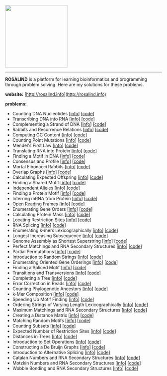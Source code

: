 <img src="http://rosalind.info/static/img/logo.png?v=1560257990" width="200">

***

**ROSALIND** is a platform for learning bioinformatics and programming through problem solving. Here are my solutions for these problems.

**website:** [http://rosalind.info](http://rosalind.info)

**problems:**

* Counting DNA Nucleotides [[info](http://rosalind.info/problems/dna/)] [[code](https://github.com/zonghui0228/Rosalind-Solutions/blob/master/code/rosalind_dna.py)]
* Transcribing DNA into RNA [[info](http://rosalind.info/problems/rna/)] [[code](https://github.com/zonghui0228/Rosalind-Solutions/blob/master/code/rosalind_rna.py)]
* Complementing a Strand of DNA [[info](http://rosalind.info/problems/revc/)] [[code](https://github.com/zonghui0228/Rosalind-Solutions/blob/master/code/rosalind_revc.py)]
* Rabbits and Recurrence Relations [[info](http://rosalind.info/problems/fib/)] [[code](https://github.com/zonghui0228/Rosalind-Solutions/blob/master/code/rosalind_fib.py)]
* Computing GC Content [[info](http://rosalind.info/problems/gc/)] [[code](https://github.com/zonghui0228/Rosalind-Solutions/blob/master/code/rosalind_gc.py)]
* Counting Point Mutations [[info](http://rosalind.info/problems/hamm/)] [[code](https://github.com/zonghui0228/Rosalind-Solutions/blob/master/code/rosalind_hamm.py)]
* Mendel's First Law [[info](http://rosalind.info/problems/iprb/)] [[code](https://github.com/zonghui0228/Rosalind-Solutions/blob/master/code/rosalind_iprb.py)]
* Translating RNA into Protein [[info](http://rosalind.info/problems/prot/)] [[code](https://github.com/zonghui0228/Rosalind-Solutions/blob/master/code/rosalind_prot.py)]
* Finding a Motif in DNA [[info](http://rosalind.info/problems/subs/)] [[code](https://github.com/zonghui0228/Rosalind-Solutions/blob/master/code/rosalind_subs.py)]
* Consensus and Profile [[info](http://rosalind.info/problems/cons/)] [[code](https://github.com/zonghui0228/Rosalind-Solutions/blob/master/code/rosalind_cons.py)]
* Mortal Fibonacci Rabbits [[info](http://rosalind.info/problems/fibd/)] [[code](https://github.com/zonghui0228/Rosalind-Solutions/blob/master/code/rosalind_fibd.py)]
* Overlap Graphs [[info](http://rosalind.info/problems/grph/)] [[code](https://github.com/zonghui0228/Rosalind-Solutions/blob/master/code/rosalind_grph.py)]
* Calculating Expected Offspring [[info](http://rosalind.info/problems/iev/)] [[code](https://github.com/zonghui0228/Rosalind-Solutions/blob/master/code/rosalind_iev.py)]
* Finding a Shared Motif [[info](http://rosalind.info/problems/lcsm/)] [[code](https://github.com/zonghui0228/Rosalind-Solutions/blob/master/code/rosalind_lcsm.py)]
* Independent Alleles [[info](http://rosalind.info/problems/lia/)] [[code](https://github.com/zonghui0228/Rosalind-Solutions/blob/master/code/rosalind_lia.py)]
* Finding a Protein Motif [[info](http://rosalind.info/problems/mprt/)] [[code](https://github.com/zonghui0228/Rosalind-Solutions/blob/master/code/rosalind_mprt.py)]
* Inferring mRNA from Protein [[info](http://rosalind.info/problems/mrna/)] [[code](https://github.com/zonghui0228/Rosalind-Solutions/blob/master/code/rosalind_mrna.py)]
* Open Reading Frames [[info](http://rosalind.info/problems/orf/)] [[code](https://github.com/zonghui0228/Rosalind-Solutions/blob/master/code/rosalind_orf.py)]
* Enumerating Gene Orders [[info](http://rosalind.info/problems/perm/)] [[code](https://github.com/zonghui0228/Rosalind-Solutions/blob/master/code/rosalind_perm.py)]
* Calculating Protein Mass [[info](http://rosalind.info/problems/prtm/)] [[code](https://github.com/zonghui0228/Rosalind-Solutions/blob/master/code/rosalind_prtm.py)]
* Locating Restriction Sites [[info](http://rosalind.info/problems/revp/)] [[code](https://github.com/zonghui0228/Rosalind-Solutions/blob/master/code/rosalind_revp.py)]
* RNA Splicing [[info](http://rosalind.info/problems/splc/)] [[code](https://github.com/zonghui0228/Rosalind-Solutions/blob/master/code/rosalind_splc.py)]
* Enumerating k-mers Lexicographically [[info](http://rosalind.info/problems/lexf/)] [[code](https://github.com/zonghui0228/Rosalind-Solutions/blob/master/code/rosalind_lexf.py)]
* Longest Increasing Subsequence [[info](http://rosalind.info/problems/lgis/)] [[code](https://github.com/zonghui0228/Rosalind-Solutions/blob/master/code/rosalind_lgis.py)]
* Genome Assembly as Shortest Superstring [[info](http://rosalind.info/problems/long/)] [[code](https://github.com/zonghui0228/Rosalind-Solutions/blob/master/code/rosalind_long.py)]
* Perfect Matchings and RNA Secondary Structures [[info](http://rosalind.info/problems/pmch/)] [[code](https://github.com/zonghui0228/Rosalind-Solutions/blob/master/code/rosalind_pmch.py)]
* Partial Permutations [[info](http://rosalind.info/problems/pper/)] [[code](https://github.com/zonghui0228/Rosalind-Solutions/blob/master/code/rosalind_pper.py)]
* Introduction to Random Strings [[info](http://rosalind.info/problems/prob/)] [[code](https://github.com/zonghui0228/Rosalind-Solutions/blob/master/code/rosalind_prob.py)]
* Enumerating Oriented Gene Orderings [[info](http://rosalind.info/problems/sign/)] [[code](https://github.com/zonghui0228/Rosalind-Solutions/blob/master/code/rosalind_sign.py)]
* Finding a Spliced Motif [[info](http://rosalind.info/problems/sseq/)] [[code](https://github.com/zonghui0228/Rosalind-Solutions/blob/master/code/rosalind_sseq.py)]
* Transitions and Transversions [[info](http://rosalind.info/problems/tran/)] [[code](https://github.com/zonghui0228/Rosalind-Solutions/blob/master/code/rosalind_tran.py)]
* Completing a Tree [[info](http://rosalind.info/problems/tree/)] [[code](https://github.com/zonghui0228/Rosalind-Solutions/blob/master/code/rosalind_tree.py)]
* Error Correction in Reads [[info](http://rosalind.info/problems/corr/)] [[code](https://github.com/zonghui0228/Rosalind-Solutions/blob/master/code/rosalind_corr.py)]
* Counting Phylogenetic Ancestors [[info](http://rosalind.info/problems/inod/)] [[code](https://github.com/zonghui0228/Rosalind-Solutions/blob/master/code/rosalind_inod.py)]
* k-Mer Composition [[info](http://rosalind.info/problems/kmer/)] [[code](https://github.com/zonghui0228/Rosalind-Solutions/blob/master/code/rosalind_kmer.py)]
* Speeding Up Motif Finding [[info](http://rosalind.info/problems/kmp/)] [[code](https://github.com/zonghui0228/Rosalind-Solutions/blob/master/code/rosalind_kmp.py)]
* Ordering Strings of Varying Length Lexicographically [[info](http://rosalind.info/problems/lexv/)] [[code](https://github.com/zonghui0228/Rosalind-Solutions/blob/master/code/rosalind_lexv.py)]
* Maximum Matchings and RNA Secondary Structures [[info](http://rosalind.info/problems/mmch/)] [[code](https://github.com/zonghui0228/Rosalind-Solutions/blob/master/code/rosalind_mmch.py)]
* Creating a Distance Matrix [[info](http://rosalind.info/problems/pdst/)] [[code](https://github.com/zonghui0228/Rosalind-Solutions/blob/master/code/rosalind_pdst.py)]
* Matching Random Motifs [[info](http://rosalind.info/problems/rstr/)] [[code](https://github.com/zonghui0228/Rosalind-Solutions/blob/master/code/rosalind_rstr.py)]
* Counting Subsets [[info](http://rosalind.info/problems/sset/)] [[code](https://github.com/zonghui0228/Rosalind-Solutions/blob/master/code/rosalind_sset.py)]
* Expected Number of Restriction Sites [[info](http://rosalind.info/problems/eval/)] [[code](https://github.com/zonghui0228/Rosalind-Solutions/blob/master/code/rosalind_eval.py)]
* Distances in Trees [[info](http://rosalind.info/problems/nwck/)] [[code](https://github.com/zonghui0228/Rosalind-Solutions/blob/master/code/rosalind_nwck.py)]
* Introduction to Set Operations [[info](http://rosalind.info/problems/seto/)] [[code](https://github.com/zonghui0228/Rosalind-Solutions/blob/master/code/rosalind_seto.py)]
* Constructing a De Bruijn Graphs [[info](http://rosalind.info/problems/dbru/)] [[code](https://github.com/zonghui0228/Rosalind-Solutions/blob/master/code/rosalind_dbru.py)]
* Introduction to Alternative Splicing [[info](http://rosalind.info/problems/aspc/)] [[code](https://github.com/zonghui0228/Rosalind-Solutions/blob/master/code/rosalind_aspc.py)]
* Catalan Numbers and RNA Secondary Structures [[info](http://rosalind.info/problems/cat/)] [[code](https://github.com/zonghui0228/Rosalind-Solutions/blob/master/code/rosalind_cat.py)]
* Motzkin Numbers and RNA Secondary Structures [[info](http://rosalind.info/problems/motz/)] [[code](https://github.com/zonghui0228/Rosalind-Solutions/blob/master/code/rosalind_motz.py)]
* Wobble Bonding and RNA Secondary Structures [[info](http://rosalind.info/problems/rnas/)] [[code](https://github.com/zonghui0228/Rosalind-Solutions/blob/master/code/rosalind_rnas.py)]